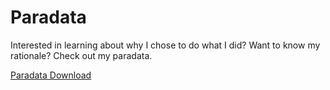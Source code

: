 # Paradata

Interested in learning about why I chose to do what I did? Want to know my rationale? Check out my paradata.

[Paradata Download](Paradata.pdf)
